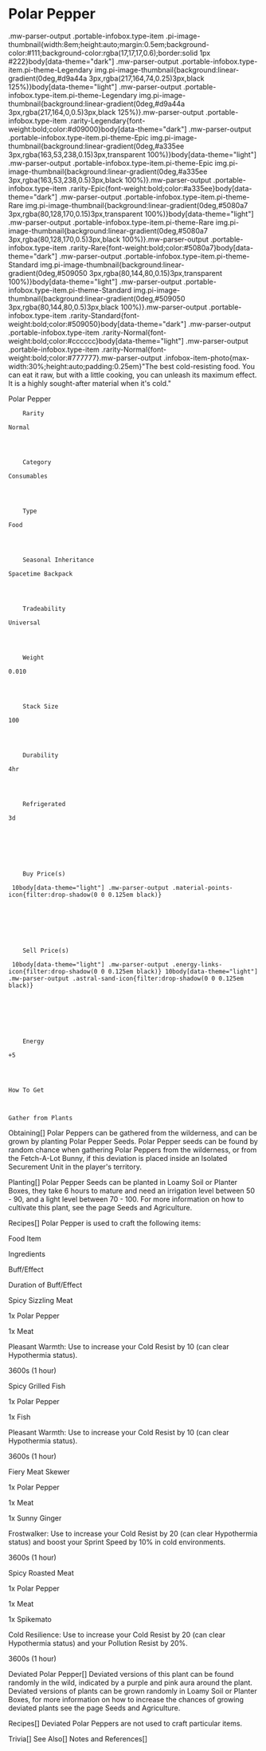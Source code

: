 # Polar Pepper

.mw-parser-output .portable-infobox.type-item .pi-image-thumbnail{width:8em;height:auto;margin:0.5em;background-color:#111;background-color:rgba(17,17,17,0.6);border:solid 1px #222}body[data-theme="dark"] .mw-parser-output .portable-infobox.type-item.pi-theme-Legendary img.pi-image-thumbnail{background:linear-gradient(0deg,#d9a44a 3px,rgba(217,164,74,0.25)3px,black 125%)}body[data-theme="light"] .mw-parser-output .portable-infobox.type-item.pi-theme-Legendary img.pi-image-thumbnail{background:linear-gradient(0deg,#d9a44a 3px,rgba(217,164,0,0.5)3px,black 125%)}.mw-parser-output .portable-infobox.type-item .rarity-Legendary{font-weight:bold;color:#d09000}body[data-theme="dark"] .mw-parser-output .portable-infobox.type-item.pi-theme-Epic img.pi-image-thumbnail{background:linear-gradient(0deg,#a335ee 3px,rgba(163,53,238,0.15)3px,transparent 100%)}body[data-theme="light"] .mw-parser-output .portable-infobox.type-item.pi-theme-Epic img.pi-image-thumbnail{background:linear-gradient(0deg,#a335ee 3px,rgba(163,53,238,0.5)3px,black 100%)}.mw-parser-output .portable-infobox.type-item .rarity-Epic{font-weight:bold;color:#a335ee}body[data-theme="dark"] .mw-parser-output .portable-infobox.type-item.pi-theme-Rare img.pi-image-thumbnail{background:linear-gradient(0deg,#5080a7 3px,rgba(80,128,170,0.15)3px,transparent 100%)}body[data-theme="light"] .mw-parser-output .portable-infobox.type-item.pi-theme-Rare img.pi-image-thumbnail{background:linear-gradient(0deg,#5080a7 3px,rgba(80,128,170,0.5)3px,black 100%)}.mw-parser-output .portable-infobox.type-item .rarity-Rare{font-weight:bold;color:#5080a7}body[data-theme="dark"] .mw-parser-output .portable-infobox.type-item.pi-theme-Standard img.pi-image-thumbnail{background:linear-gradient(0deg,#509050 3px,rgba(80,144,80,0.15)3px,transparent 100%)}body[data-theme="light"] .mw-parser-output .portable-infobox.type-item.pi-theme-Standard img.pi-image-thumbnail{background:linear-gradient(0deg,#509050 3px,rgba(80,144,80,0.5)3px,black 100%)}.mw-parser-output .portable-infobox.type-item .rarity-Standard{font-weight:bold;color:#509050}body[data-theme="dark"] .mw-parser-output .portable-infobox.type-item .rarity-Normal{font-weight:bold;color:#cccccc}body[data-theme="light"] .mw-parser-output .portable-infobox.type-item .rarity-Normal{font-weight:bold;color:#777777}.mw-parser-output .infobox-item-photo{max-width:30%;height:auto;padding:0.25em}"The best cold-resisting food. You can eat it raw, but with a little cooking, you can unleash its maximum effect. It is a highly sought-after material when it's cold."

Polar Pepper


	
		
		
	
	


	

	
		Rarity
	
	Normal



	
		Category
	
	Consumables



	
		Type
	
	Food



	
		Seasonal Inheritance
	
	Spacetime Backpack



	
		Tradeability
	
	Universal



	
		Weight
	
	0.010



	
		Stack Size
	
	100



	
		Durability
	
	4hr



	
		Refrigerated
	
	3d




	

	
		Buy Price(s)
	
	 10body[data-theme="light"] .mw-parser-output .material-points-icon{filter:drop-shadow(0 0 0.125em black)}




	

	
		Sell Price(s)
	
	 10body[data-theme="light"] .mw-parser-output .energy-links-icon{filter:drop-shadow(0 0 0.125em black)} 10body[data-theme="light"] .mw-parser-output .astral-sand-icon{filter:drop-shadow(0 0 0.125em black)}




	

	
		Energy
	
	+5




	How To Get


	
	Gather from Plants





Obtaining[]
Polar Peppers can be gathered from the wilderness, and can be grown by planting Polar Pepper Seeds. Polar Pepper seeds can be found by random chance when gathering Polar Peppers from the wilderness, or from the Fetch-A-Lot Bunny, if this deviation is placed inside an Isolated Securement Unit in the player's territory.

Planting[]
Polar Pepper Seeds can be planted in Loamy Soil or Planter Boxes, they take 6 hours to mature and need an irrigation level between 50 - 90, and a light level between 70 - 100. For more information on how to cultivate this plant, see the page Seeds and Agriculture.

Recipes[]
Polar Pepper is used to craft the following items:



Food Item

Ingredients

Buff/Effect

Duration of Buff/Effect


Spicy Sizzling Meat

1x Polar Pepper

1x Meat

Pleasant Warmth: Use to increase your Cold Resist by 10 (can clear Hypothermia status).

3600s (1 hour)


Spicy Grilled Fish

1x Polar Pepper

1x Fish

Pleasant Warmth: Use to increase your Cold Resist by 10 (can clear Hypothermia status).

3600s (1 hour)


Fiery Meat Skewer

1x Polar Pepper

1x Meat

1x Sunny Ginger

Frostwalker: Use to increase your Cold Resist by 20 (can clear Hypothermia status) and boost your Sprint Speed by 10% in cold environments.

3600s (1 hour)


Spicy Roasted Meat

1x Polar Pepper

1x Meat

1x Spikemato

Cold Resilience: Use to increase your Cold Resist by 20 (can clear Hypothermia status) and your Pollution Resist by 20%.

3600s (1 hour)


Deviated Polar Pepper[]
Deviated versions of this plant can be found randomly in the wild, indicated by a purple and pink aura around the plant. Deviated versions of plants can be grown randomly in Loamy Soil or Planter Boxes, for more information on how to increase the chances of growing deviated plants see the page Seeds and Agriculture.

Recipes[]
Deviated Polar Peppers are not used to craft particular items.

Trivia[]
See Also[]
Notes and References[]
